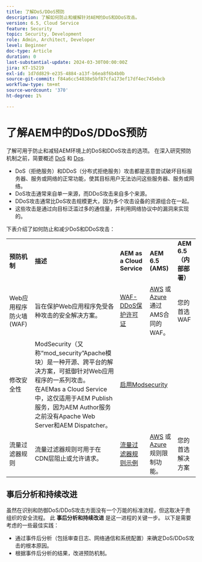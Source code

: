 ```yaml
---
title: 了解DoS/DDoS预防
description: 了解如何防止和缓解针对AEM的DoS和DDoS攻击。
version: 6.5, Cloud Service
feature: Security
topic: Security, Development
role: Admin, Architect, Developer
level: Beginner
doc-type: Article
duration: 0
last-substantial-update: 2024-03-30T00:00:00Z
jira: KT-15219
exl-id: 1d7dd829-e235-4884-a13f-b6ea8f6b4b0b
source-git-commit: f84a6cc54838e5bf87cfa173ef17df4ec745ebcb
workflow-type: tm+mt
source-wordcount: '370'
ht-degree: 1%

---
```


# 了解AEM中的DoS/DDoS预防

了解可用于防止和减轻AEM环境上的DoS和DDoS攻击的选项。 在深入研究预防机制之前，简要概述 [DoS](https://developer.mozilla.org/en-US/docs/Glossary/DOS_attack) 和 [Dos](https://developer.mozilla.org/en-US/docs/Glossary/Distributed_Denial_of_Service).

- DoS（拒绝服务）和DDoS（分布式拒绝服务）攻击都是恶意尝试破坏目标服务器、服务或网络的正常功能，使其目标用户无法访问这些服务器、服务或网络。
- DoS攻击通常来自单一来源，而DDoS攻击来自多个来源。
- DDoS攻击通常比DoS攻击规模更大，因为多个攻击设备的资源组合在一起。
- 这些攻击是通过向目标泛滥过多的通信量，并利用网络协议中的漏洞来实现的。

下表介绍了如何防止和减少DoS和DDoS攻击：

<table>
    <tbody>
        <tr>
            <td><strong>预防机制</strong></td>
            <td><strong>描述</strong></td>
            <td><strong>AEM as a Cloud Service</strong></td>
            <td><strong>AEM 6.5 (AMS)</strong></td>
            <td><strong>AEM 6.5（内部部署）</strong></td>
        </tr>
        <tr>
            <td>Web应用程序防火墙(WAF)</td>
            <td>旨在保护Web应用程序免受各种攻击的安全解决方案。</td>
            <td>
            <a href="https://experienceleague.adobe.com/en/docs/experience-manager-learn/cloud-service/security/traffic-filter-and-waf-rules/examples-and-analysis#waf-rules" target="_blank">WAF-DDoS保护许可证</a></td>
            <td><a href="https://docs.aws.amazon.com/waf/" target="_blank">AWS</a> 或 <a href="https://azure.microsoft.com/en-us/products/web-application-firewall" target="_blank">Azure</a> 通过AMS合同的WAF。</td>
            <td>您的首选WAF</td>
        </tr>
        <tr>
            <td>修改安全性</td>
            <td>ModSecurity（又称“mod_security”Apache模块）是一种开源、跨平台的解决方案，可抵御针对Web应用程序的一系列攻击。<br/> 在AEMas a Cloud Service中，这仅适用于AEM Publish服务，因为AEM Author服务之前没有Apache Web Server和AEM Dispatcher。</td>
            <td colspan="3"><a href="https://experienceleague.adobe.com/en/docs/experience-manager-learn/foundation/security/modsecurity-crs-dos-attack-protection" target="_blank">启用Modsecurity </a></td>
        </tr>
        <tr>
            <td>流量过滤器规则</td>
            <td>流量过滤器规则可用于在CDN层阻止或允许请求。</td>
            <td><a href="https://experienceleague.adobe.com/en/docs/experience-manager-learn/cloud-service/security/traffic-filter-and-waf-rules/examples-and-analysis" target="_blank">流量过滤器规则示例</a></td>
            <td><a href="https://docs.aws.amazon.com/waf/latest/developerguide/waf-rule-statement-type-rate-based.html" target="_blank">AWS</a> 或 <a href="https://learn.microsoft.com/en-us/azure/web-application-firewall/ag/rate-limiting-overview" target="_blank">Azure</a> 规则限制功能。</td>
            <td>您的首选解决方案</td>
        </tr>
    </tbody>
</table>

## 事后分析和持续改进

虽然在识别和防御DoS/DDoS攻击方面没有一个万能的标准流程，但这取决于贵组织的安全流程。 此 **事后分析和持续改进** 是这一进程的关键一步。 以下是需要考虑的一些最佳实践：

- 通过事件后分析（包括审查日志、网络通信和系统配置）来确定DoS/DDoS攻击的根本原因。
- 根据事件后分析的结果，改进预防机制。

